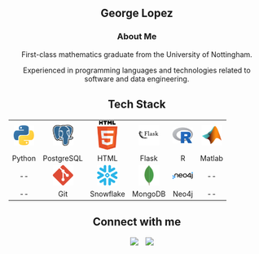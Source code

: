 <h2 align="center"> George Lopez
	<h3 align="center">
		About Me
	</h3>
	<p align="center">
	First-class mathematics graduate from the University of Nottingham.
	</p>
	<p align="center">
    		Experienced in programming languages and technologies related to software and data engineering.
	</p>
</h2>

<h2 align="center"> Tech Stack </h2>

<div align="center">
    <table>
    <tr align="center">
        <td><img src="SVG/python.svg" width=40></td>
        <td><img src="SVG/postgresql.svg" width=40></td>
        <td><img src="SVG/html-5.svg" width=40></td>
        <td><img src="SVG/icons8-flask-white-back.svg" width=40></td>
        <td><img src="SVG/Rlogo.svg" width=40></td>
        <td><img src="SVG/icons8-matlab-96.svg" width=40></td>
    </tr>
    <tr align="center">
        <td>Python</td>
        <td>PostgreSQL</td>
        <td>HTML</td>
        <td>Flask</td>
        <td>R</td>
        <td>Matlab</td>
    </tr>
    <tr align="center">
        <td>--</td>
        <td><img src="SVG/git-icon.svg" width=40></td>
        <td><img src="SVG/snowflake-icon.svg" width=40></td>
        <td><img src="SVG/icons8-mongodb-a-cross-platform-document-oriented-database-program-96.png"
         width=40></td>
        <td><img src="SVG/neo4j.svg" width=40></td>
        <td>--</td>
    </tr>
    <tr align="center">
        <td>--</td>
        <td>Git</td>
        <td>Snowflake</td>
        <td>MongoDB</td>
        <td>Neo4j</td>
        <td>--</td>
    </tr>
    </table>

<h2 align="center"> Connect with me </h2>

<p align="center">

 <div align="center" class="icons-social" style="margin-left: 10px;">
        <a style="margin-left: 10px;"  target="_blank" href="https://www.linkedin.com/in/george-benjamin-lopez/">
			<img src="https://img.icons8.com/doodle/40/000000/linkedin--v2.png"></a>
        <a style="margin-left: 10px;" target="_blank" href="https://github.com/georgelopez7">
		<img src="https://img.icons8.com/doodle/40/000000/github--v1.png"></a>
      </div>

</p>
